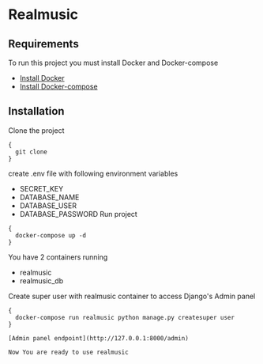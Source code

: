 # Realmusic

## Requirements

To run this project you must install Docker and Docker-compose
- [Install Docker](https://docs.docker.com/engine/install/)
- [Install Docker-compose](https://docs.docker.com/compose/install/)

## Installation
Clone the project
```
{
  git clone 
}
```
create .env file with following environment variables
- SECRET_KEY
- DATABASE_NAME
- DATABASE_USER
- DATABASE_PASSWORD
Run project
```
{
  docker-compose up -d
}
```
You have 2 containers running
- realmusic
- realmusic_db

Create super user with realmusic container to access Django's Admin panel
```
{
  docker-compose run realmusic python manage.py createsuper user
}

[Admin panel endpoint](http://127.0.0.1:8000/admin)

Now You are ready to use realmusic